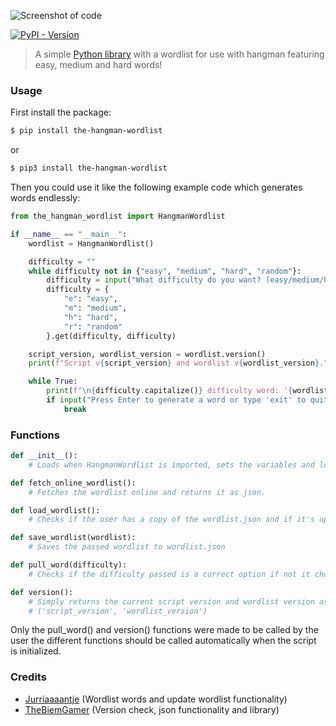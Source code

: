 ![Screenshot of code](https://raw.githubusercontent.com/TheBiemGamer/TheHangmanWordlist/refs/heads/main/assets/10015-io-code-screenshot.png)

[![PyPI - Version](https://img.shields.io/pypi/v/the-hangman-wordlist?style=flat&logo=python)](https://pypi.org/project/the-hangman-wordlist/)

> A simple [Python library](https://pypi.org/project/the-hangman-wordlist/) with a wordlist for use with hangman featuring easy, medium and hard words!

### Usage
First install the package:
```bash
$ pip install the-hangman-wordlist
```
or
```bash
$ pip3 install the-hangman-wordlist
```
Then you could use it like the following example code which generates words endlessly:
```py
from the_hangman_wordlist import HangmanWordlist

if __name__ == "__main__":
    wordlist = HangmanWordlist()

    difficulty = ""
    while difficulty not in {"easy", "medium", "hard", "random"}:
        difficulty = input("What difficulty do you want? (easy/medium/hard/random): ").lower()
        difficulty = {
            "e": "easy",
            "m": "medium",
            "h": "hard",
            "r": "random"
        }.get(difficulty, difficulty)

    script_version, wordlist_version = wordlist.version()
    print(f"Script v{script_version} and wordlist v{wordlist_version}.")

    while True:
        print(f"\n{difficulty.capitalize()} difficulty word: '{wordlist.pull_word(difficulty)}'\n")
        if input("Press Enter to generate a word or type 'exit' to quit... ").lower() == "exit":
            break
```

### Functions
```py
def __init__():
    # Loads when HangmanWordlist is imported, sets the variables and loads the wordlist with the load_wordlist() function.

def fetch_online_wordlist():
    # Fetches the wordlist online and returns it as json.

def load_wordlist():
    # Checks if the user has a copy of the wordlist.json and if it's up to date and then downloads it if necessary with the save_wordlist() function.

def save_wordlist(wordlist):
    # Saves the passed wordlist to wordlist.json

def pull_word(difficulty):
    # Checks if the difficulty passed is a correct option if not it chooses a random difficulty and then it returns a random word from the chosen difficulty.

def version():
    # Simply returns the current script version and wordlist version as a list like this:
    # ('script_version', 'wordlist_version')

```
Only the pull_word() and version() functions were made to be called by the user the different functions should be called automatically when the script is initialized.

### Credits
- [Jurriaaaantje](https://github.com/Jurriaaaantje) (Wordlist words and update wordlist functionality)
- [TheBiemGamer](https://github.com/TheBiemGamer) (Version check, json functionality and library)
